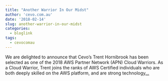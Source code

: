 ```yaml
---
title: "Another Warrior In Our Midst"
author: 'cevo.com.au'
date: '2018-02-14'
slug: another-warrior-in-our-midst
categories:
  - bloglink
tags:
  - cevocomau
---
```


We are delighted to announce that Cevo’s Trent Hornibrook has been selected as one of the 2018 AWS Partner Network (APN) Cloud Warriors. As a Cloud Warrior, Trent joins the ranks of AWS Certified individuals who are both deeply skilled on the AWS platform, and are strong technology[... <i class="fas fa-external-link-alt"></i>](https://cevo.com.au/post/2018-02-14-another-warrior-in-our-midst/)


